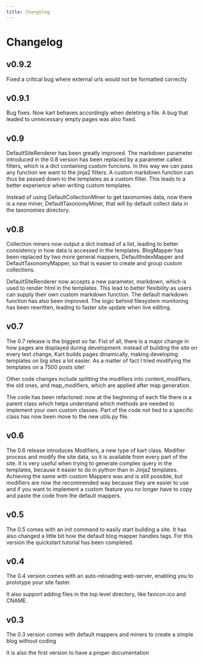 ```yaml
---
title: Changelog
---
```


# Changelog


## v0.9.2
Fixed a critical bug where external urls would not be formatted correctly

## v0.9.1
Bug fixes. Now kart behaves accordingly when deleting a file. A bug that leaded to unnecessary empty pages was also fixed.


## v0.9
DefaultSiteRenderer has been greatly improved. The markdown parameter introduced in the 0.8 version has been replaced by a parameter called filters, which is a dict containing custom funcions. In this way we can pass any function we want to the jinja2 filters. A custom markdown function can thus be passed down to the templates as a custom filter. This leads to a better experience when writing custom templates.

Instead of using DefaultCollectionMiner to get taxonomies data, now there is a new miner, DefaultTaxonomyMiner, that will by default collect data in the taxonomies directory.  


## v0.8
Collection miners now output a dict instead of a list, leading to better consistency in how data is accessed in the templates. BlogMapper has been replaced by two more general mappers, DefaultIndexMapper and DefaultTaxonomyMapper, so that is easier to create and group custom collections.

DefaultSiteRenderer now accepts a new parameter, markdown, which is used to render html in the templates. This lead to better flexibility as users can supply their own custom markdown function. The default markdown function has also been improved. The logic behind filesystem monitoring has been rewritten, leading to faster site update when live editing.


## v0.7
The 0.7 release is the biggest so far. Fist of all, there is a major change in how pages are displayed during development: instead of building the site on every text change, Kart builds pages dinamically, making developing templates on big sites a lot easier. As a matter of fact I tried modifying the templates on a 7500 posts site!

Other code changes include splitting the modifiers into content_modifiers, the old ones, and map_modifiers, which are applied after map generation.

The code has been refactored: now at the beginning of each file there is a parent class which helps understand which methods are needed to implement your own custom classes. Part of the code not tied to a specific class has now been move to the new utils.py file.


## v0.6
The 0.6 release introduces Modifiers, a new type of kart class. Modifier process and modify the site data, so it is available from every part of the site. It is very useful when trying to generate complex query in the templates, because it easier to do in python than in Jinja2 templates. Achieving the same with custom Mappers was and is still possible, but modifiers are now the recommended way because they are easier to use and if you want to implement a custom feature you no longer have to copy and paste the code from the default mappers.


## v0.5
The 0.5 comes with an init command to easily start building a site. It has also changed a little bit how the default blog mapper handles tags. For this version the quickstart tutorial has been completed.


## v0.4
The 0.4 version comes with an auto-reloading web-server, enabling you to prototype your site faster.

It also support adding files in the top level directory, like favicon.ico and CNAME.


## v0.3
The 0.3 version comes with default mappers and miners to create a simple blog without coding

It is also the first version to have a proper documentation
